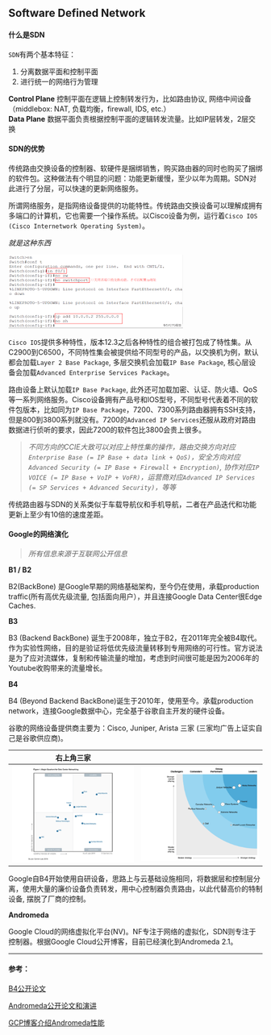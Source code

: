 ## Software Defined Network

#### 什么是SDN

`SDN`有两个基本特征：
1. 分离数据平面和控制平面
2. 进行统一的网络行为管理

**Control Plane** 控制平面在逻辑上控制转发行为，比如路由协议, 网络中间设备（middlebox: NAT, 负载均衡，firewall, IDS, etc.）<br>
**Data Plane** 数据平面负责根据控制平面的逻辑转发流量。比如IP层转发，2层交换

#### SDN的优势

传统路由交换设备的控制器、软硬件是捆绑销售，购买路由器的同时也购买了捆绑的软件包。这种做法有个明显的问题：功能更新缓慢，至少以年为周期。SDN对此进行了分层，可以快速的更新网络服务。

所谓网络服务，是指网络设备提供的功能特性。传统路由交换设备可以理解成拥有多端口的计算机，它也需要一个操作系统。以Cisco设备为例，运行着`Cisco IOS (Cisco Internetwork Operating System)`。

*就是这种东西*

![](./assets/1.png)

`Cisco IOS`提供多种特性，版本12.3之后各种特性的组合被打包成了特性集。从C2900到C6500，不同特性集会被提供给不同型号的产品，以交换机为例，默认都会加载`Layer 2 Base Package`, 多层交换机会加载`IP Base Package`, 核心层设备会加载`Advanced Enterprise Services Package`。

路由设备上默认加载`IP Base Package`, 此外还可加载加密、认证、防火墙、QoS等一系列网络服务。Cisco设备拥有产品号和IOS型号，不同型号代表着不同的软件包版本，比如同为`IP Base Package`，7200、7300系列路由器拥有SSH支持，但是800到3800系列就没有。7200的`Advanced IP Services`还服从政府对路由数据进行侦听的要求，因此7200的软件包比3800会贵上很多。

> *不同方向的CCIE大致可以对应上特性集的操作，路由交换方向对应`Enterprise Base (= IP Base + data link + QoS)`，安全方向对应`Advanced Security (= IP Base + Firewall + Encryption)`, 协作对应`IP VOICE (= IP Base + VoIP + VoFR)`，运营商对应`Advanced IP Services (= SP Services + Advanced Security)`，等等*

传统路由器与SDN的关系类似于车载导航仪和手机导航，二者在产品迭代和功能更新上至少有10倍的速度差距。

#### Google的网络演化

> *所有信息来源于互联网公开信息*

**B1 / B2**

B2(BackBone) 是Google早期的网络基础架构，至今仍在使用，承载production traffic(所有高优先级流量, 包括面向用户），并且连接Google Data Center很Edge Caches.

**B3**

B3 (Backend BackBone) 诞生于2008年，独立于B2，在2011年完全被B4取代。作为实验性网络，目的是验证将低优先级流量转移到专用网络的可行性。官方说法是为了应对流媒体，复制和传输流量的增加，考虑到时间很可能是因为2006年的Youtube收购带来的流量增长。

**B4**

B4 (Beyond Backend BackBone)诞生于2010年，使用至今。承载production network，连接Google数据中心，完全基于谷歌自主开发的硬件设备。

谷歌的网络设备提供商主要为：Cisco, Juniper, Arista 三家 (三家均广告上证实自己是谷歌供应商)。

|右上角三家||
|--|--|
|![](./assets/2.png)|![](./assets/3.png)|


Google自B4开始使用自研设备，思路上与云基础设施相同，将数据层和控制层分离，使用大量的廉价设备负责转发，用中心控制器负责路由，以此代替高价的特制设备, 摆脱了厂商的控制。


**Andromeda**

Google Cloud的网络虚拟化平台(NV)。NF专注于网络的虚拟化，SDN则专注于控制器。根据Google Cloud公开博客，目前已经演化到Andromeda 2.1。

---

#### 参考：

[B4公开论文](https://cseweb.ucsd.edu/~vahdat/papers/b4-sigcomm13.pdf)

[Andromeda公开论文和演讲](https://www.usenix.org/conference/nsdi18/presentation/dalton)

[GCP博客介绍Andromeda性能](https://cloud.google.com/blog/products/gcp/andromeda-2-1-reduces-gcps-intra-zone-latency-by-40-percent)
